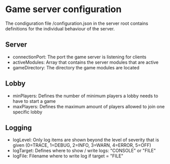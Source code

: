 # Game server configuration

The condiguration file /configuration.json in the server root contains definitions for the individual behaviour of the server.

## Server

* connectionPort: The port the game server is listening for clients
* activeModules: Array that contains the server modules that are active
* gameDirectory: The directory the game modules are located

## Lobby

* minPlayers: Defines the number of minimum players a lobby needs to have to start a game
* maxPlayers: Defines the maximum amount of players allowed to join one specific lobby

## Logging

* logLevel: Only log items are shown beyond the level of severity that is given (0=TRACE, 1=DEBUG, 2=INFO, 3=WARN, 4=ERROR, 5=OFF)
* logTarget: Defines where to show / write logs: "CONSOLE" or "FILE"
* logFile: Filename where to write log if target = "FILE"